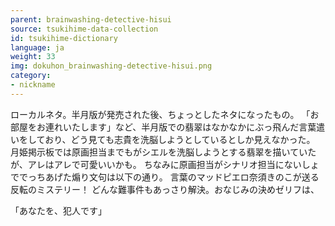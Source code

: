 ```yaml
---
parent: brainwashing-detective-hisui
source: tsukihime-data-collection
id: tsukihime-dictionary
language: ja
weight: 33
img: dokuhon_brainwashing-detective-hisui.png
category:
- nickname
---
```


ローカルネタ。半月版が発売された後、ちょっとしたネタになったもの。
「お部屋をお連れいたします」など、半月版での翡翠はなかなかにぶっ飛んだ言葉遣いをしており、どう見ても志貴を洗脳しようとしているとしか見えなかった。
月姫掲示板では原画担当までもがシエルを洗脳しようとする翡翠を描いていたが、アレはアレで可愛いいかも。
ちなみに原画担当がシナリオ担当にないしょででっちあげた煽り文句は以下の通り。
言葉のマッドピエロ奈須きのこが送る反転のミステリー！
どんな難事件もあっさり解決。おなじみの決めゼリフは、

「あなたを、犯人です」
